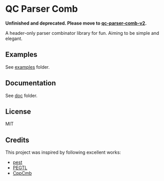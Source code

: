 # QC Parser Comb

**Unfinished and deprecated. Please move to [qc-parser-comb-v2](https://github.com/QuarticCat/qc-parser-comb-v2).**

A header-only parser combinator library for fun. Aiming to be simple and elegant.

## Examples

See [examples](/examples) folder.

## Documentation

See [doc](/doc) folder.

## License

MIT

## Credits

This project was inspired by following excellent works:

- [pest](https://github.com/pest-parser/pest)
- [PEGTL](https://github.com/taocpp/PEGTL)
- [CppCmb](https://github.com/LPeter1997/CppCmb)
